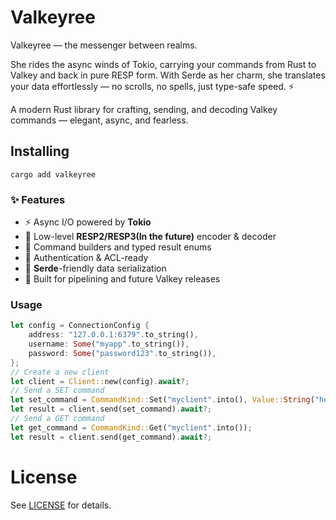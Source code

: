 # Valkeyree

Valkeyree — the messenger between realms.

She rides the async winds of Tokio, carrying your commands from Rust to Valkey and back in pure RESP form.
With Serde as her charm, she translates your data effortlessly — no scrolls, no spells, just type-safe speed. ⚡

A modern Rust library for crafting, sending, and decoding Valkey commands — elegant, async, and fearless.

## Installing
```
cargo add valkeyree
```

### ✨ Features
- ⚡ Async I/O powered by **Tokio**
- 🧱 Low-level **RESP2/RESP3(In the future)** encoder & decoder
- 🧩 Command builders and typed result enums
- 🔐 Authentication & ACL-ready
- 🧠 **Serde**-friendly data serialization
- 🚀 Built for pipelining and future Valkey releases

### Usage
```rust
let config = ConnectionConfig {
    address: "127.0.0.1:6379".to_string(),
    username: Some("myapp".to_string()),
    password: Some("password123".to_string()),
};
// Create a new client
let client = Client::new(config).await?;
// Send a SET command
let set_command = CommandKind::Set("myclient".into(), Value::String("hey".into()));
let result = client.send(set_command).await?;
// Send a GET command
let get_command = CommandKind::Get("myclient".into());
let result = client.send(get_command).await?;
```

# License 
See [LICENSE](/LICENSE) for details.
